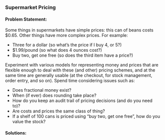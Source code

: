 
### Supermarket Pricing
#### Problem Statement: 
Some things in supermarkets have simple prices: this can of beans costs $0.65. Other things have more complex prices. For example:

- Three for a dollar (so what’s the price if I buy 4, or 5?)
- $1.99/pound (so what does 4 ounces cost?)
- Buy two, get one free (so does the third item have a price?)

Experiment with various models for representing money and prices that are flexible enough to deal with these (and other) pricing schemes, and at the same time are generally usable (at the checkout, for stock management, order entry, and so on). Spend time considering issues such as:
- Does fractional money exist?
- When (if ever) does rounding take place?
- How do you keep an audit trail of pricing decisions (and do you need to)?
- Are costs and prices the same class of thing?
- If a shelf of 100 cans is priced using “buy two, get one free”, how do you value the stock?

#### Solutions:

